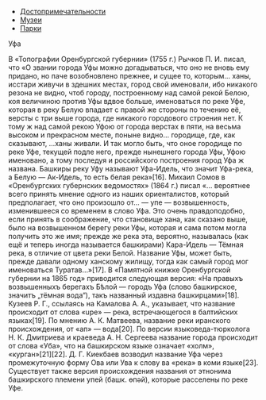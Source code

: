 <!DOCTYPE html>
<html lang="en">
<head>
   <meta charset="UTF-8">
   <meta http-equiv="X-UA-Compatible" content="IE=edge">
   <meta name="viewport" content="width=device-width, initial-scale=1.0">
   <title>Ufa</title>
   <link rel="stylesheet" href="css/style.css">
   <link rel="stylesheet" href="css/media.css">
</head>
<body>
   <div class="spinner"></div>
   <div class="pare">
      <div class="paralax">
         <div class="par_mon oar_mon1"></div>
         <div class="par_mon oar_mon2"></div>
         <div class="par_mon oar_mon3"></div>
         <div class="oar_fon">
            <nav class="nav">
               <ul class="ul center">
                  <li class="li">
                     <a href="in1.html" class="link">
                        Достопримечательности
                     </a>
                  </li>
                  <li class="li">
                     <a href="in4.html" class="link">
                        Музеи
                     </a>
                  </li>
                  <li class="li">
                     <a href="in7.html" class="link">
                        Парки
                     </a>
                  </li>
               </ul>
            </nav></div>
      </div>
      <div class="content">
         <div class="content_body">
            <div class="content_header">
               <p class="cont_title">Уфа</p>
            </div>
            <div class="content_article">
               <p>В «Топографии Оренбургской губернии» (1755 г.) Рычков П. И. писал, что «О звании города Уфы можно догадываться, что оно не вновь ему придано, но паче возобновлено прежнее, и сущее то, которым… ханы, исстари живучи в здешних местах, город свой именовали, ибо никакого резона не видно, чтоб городу, построенному над самой рекой Белою, коя величиною против Уфы вдвое больше, именоваться по реке Уфе, которая в реку Белую впадает с правой же стороны по течению её, версты с три выше города, где никакого городового строения нет. К тому ж над самой рекою Уфою от города верстах в пяти, на весьма высоком и прекрасном месте, поныне видно… городище, где, как сказывают, …ханы живали. И так могло быть, что оное городище по реке Уфе, текущей подле него, прежде нынешнего города Уфы, Уфою именовано, а тому последуя и российского построения город Уфа ж названа. Башкиры реку Уфу называют Уфа-Идель, что значит Уфа-река, а Белую — Ак-Идель, то есть белая река»[16].
                  Михаил Сомов в «Оренбургских губернских ведомостях» (1864 г.) писал «… вероятнее всего принять мнение одного из наших ориенталистов, который предполагает, что оно произошло от… — упе — возвышенность, изменившееся со временем в слово Уфа. Это очень правдоподобно, если принять в соображение, что становище хана, как сказано выше, было на возвышенном берегу реки Уфы, которая и сама потом могла получить это же имя; прежде же река эта, вероятно, называлась (как ещё и теперь иногда называется башкирами) Кара-Идель — Тёмная река, в отличие от цвета реки Белой. Название Уфы, может быть, прежде давали одному ханскому жилищу, тогда как самый город мог именоваться Туратав…»[17].
                  В «Памятной книжке Оренбургской губернии на 1865 год» приводится следующая версия: «На правыхъ возвышенныхъ берегахъ Бѣлой — городъ Уфа (слово башкирское, значитъ „тёмная вода“), такъ названный издавна башкирцами»[18].
                  Кузеев Р. Г., ссылаясь на Камалова А. А., указывает, что название происходит от слова «upe» — река, встречающегося в балтийских языках[19].
                  По мнению А. К. Матвеева, название реки иранского происхождения, от «aп» — вода[20].
                  По версии языковеда-тюрколога Н. К. Дмитриева и краеведа А. Н. Сергеева название города происходит от слова «Уба», что на башкирском языке означает «холм», «курган»[21][22].
                  Д. Г. Киекбаев возводил название Уфа через промежуточную форму Ова или Ува к слову ва «река» в коми языке[23].
                  Существует также версия происхождения названия от этнонима башкирского племени упей (башк. өпәй), которые расселены по реке Уфе.
               </p>
            </div>
         </div>
      </div>
   </div>
   <script src="js/jquery-1.9.1.min.js"></script>
   <script src="js/main.js"></script>
</body>
</html>
